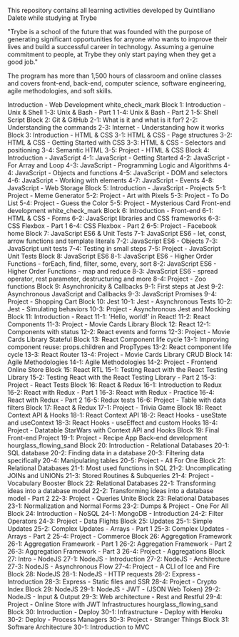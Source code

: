 This repository contains all learning activities developed by Quintiliano Dalete while studying at Trybe

"Trybe is a school of the future that was founded with the purpose of generating significant opportunities for anyone who wants to improve their lives and build a successful career in technology. Assuming a genuine commitment to people, at Trybe they only start paying when they get a good job."

The program has more than 1,500 hours of classroom and online classes and covers front-end, back-end, computer science, software engineering, agile methodologies, and soft skills.

Introduction - Web Development white_check_mark
Block 1: Introduction - Unix & Shell
 1-3: Unix & Bash - Part 1
 1-4: Unix & Bash - Part 2
 1-5: Shell Script
Block 2: Git & GitHub
 2-1: What is it and what is it for?
 2-2: Understanding the commands
 2-3: Internet - Understanding how it works
Block 3: Introduction - HTML & CSS
 3-1: HTML & CSS - Page structures
 3-2: HTML & CSS - Getting Started with CSS
 3-3: HTML & CSS - Selectors and positioning
 3-4: Semantic HTML
 3-5: Project - HTML & CSS
Block 4: Introduction - JavaScript
 4-1: JavaScript - Getting Started
 4-2: JavaScript - For Array and Loop
 4-3: JavaScript - Programming Logic and Algorithms
 4-4: JavaScript - Objects and functions
 4-5: JavaScript - DOM and selectors
 4-6: JavaScript - Working with elements
 4-7: JavaScript - Events
 4-8: JavaScript - Web Storage
Block 5: Introduction - JavaScript - Projects
 5-1: Project - Meme Generator
 5-2: Project - Art with Pixels
 5-3: Project - To Do List
 5-4: Project - Guess the Color
 5-5: Project - Mysterious Card
Front-end development white_check_mark
Block 6: Introduction - Front-end
 6-1: HTML & CSS - Forms
 6-2: JavaScript libraries and CSS frameworks
 6-3: CSS Flexbox - Part 1
 6-4: CSS Flexbox - Part 2
 6-5: Project - Facebook home
Block 7: JavaScript ES6 & Unit Tests
 7-1: JavaScript ES6 - let, const, arrow functions and template literals
 7-2: JavaScript ES6 - Objects
 7-3: JavaScript unit tests
 7-4: Testing in small steps
 7-5: Project - JavaScript Unit Tests
Block 8: JavaScript ES6
 8-1: JavaScript ES6 - Higher Order Functions - forEach, find, filter, some, every, sort
 8-2: JavaScript ES6 - Higher Order Functions - map and reduce
 8-3: JavaScript ES6 - spread operator, rest parameter, destructuring and more
 8-4: Project - Zoo functions
Block 9: Asynchronicity & Callbacks
 9-1: First steps at Jest
 9-2: Asynchronous JavaScript and Callbacks
 9-3: JavaScript Promises
 9-4: Project - Shopping Cart
Block 10: Jest
 10-1: Jest - Asynchronous Tests
 10-2: Jest - Simulating behaviors
 10-3: Project - Asynchronous Jest and Mocking
Block 11: Introduction - React
 11-1: 'Hello, world!' in React!
 11-2: React Components
 11-3: Project - Movie Cards Library
Block 12: React
 12-1: Components with status
 12-2: React events and forms
 12-3: Project - Movie Cards Library Stateful
Block 13: React Component life cycle
 13-1: Improving component reuse: props.children and PropTypes
 13-2: React component life cycle
 13-3: React Router
 13-4: Project - Movie Cards Library CRUD
Block 14: Agile Methodologies
 14-1: Agile Methodologies
 14-2: Project - Frontend Online Store
Block 15: React RTL
 15-1: Testing React with the React Testing Library
 15-2: Testing React with the React Testing Library - Part 2
 15-3: Project - React Tests
Block 16: React & Redux
 16-1: Introduction to Redux
 16-2: React with Redux - Part 1
 16-3: React with Redux - Practice
 16-4: React with Redux - Part 2
 16-5: Redux tests
 16-6: Project - Table with data filters
Block 17: React & Redux
 17-1: Project - Trivia Game
Block 18: React Context API & Hooks
 18-1: React Context API
 18-2: React Hooks - useState and useContext
 18-3: React Hooks - useEffect and custom Hooks
 18-4: Project - Datatable StarWars with Context API and Hooks
Block 19: Final Front-end Project
 19-1: Project - Recipe App
Back-end development hourglass_flowing_sand
Block 20: Introduction - Relational Databases
 20-1: SQL database
 20-2: Finding data in a database
 20-3: Filtering data specifically
 20-4: Manipulating tables
 20-5: Project - All For One
Block 21: Relational Databases
 21-1: Most used functions in SQL
 21-2: Uncomplicating JOINs and UNIONs
 21-3: Stored Routines & Subqueries
 21-4: Project - Vocabulary Booster
Block 22: Relational Databases
 22-1: Transforming ideas into a database model
 22-2: Transforming ideas into a database model - Part 2
 22-3: Project - Queries Unite
Block 23: Relational Databases
 23-1: Normalization and Normal Forms
 23-2: Dumps & Project - One For All
Block 24: Introduction - NoSQL
 24-1: MongoDB - Introduction
 24-2: Filter Operators
 24-3: Project - Data Flights
Block 25: Updates
 25-1: Simple Updates
 25-2: Complex Updates - Arrays - Part 1
 25-3: Complex Updates - Arrays - Part 2
 25-4: Project - Commerce
Block 26: Aggregation Framework
 26-1: Aggregation Framework - Part 1
 26-2: Aggregation Framework - Part 2
 26-3: Aggregation Framework - Part 3
 26-4: Project - Aggregations
Block 27: Intro - NodeJS
 27-1: NodeJS - Introduction
 27-2: NodeJS - Architecture
 27-3: NodeJS - Asynchronous Flow
 27-4: Project - A CLI of Ice and Fire
Block 28: NodeJS
 28-1: NodeJS - HTTP requests
 28-2: Express - Introduction
 28-3: Express - Static files and SSR
 28-4: Project - Crypto Index
Block 29: NodeJS
 29-1: NodeJS - JWT - (JSON Web Token)
 29-2: NodeJS - Input & Output
 29-3: Web architecture - Rest and Restful
 29-4: Project - Online Store with JWT
Infrastructures hourglass_flowing_sand
Block 30: Introduction - Deploy
 30-1: Infrastructure - Deploy with Heroku
 30-2: Deploy - Process Managers
 30-3: Project - Stranger Things
Block 31: Software Architecture
 30-1: Introduction to MVC
